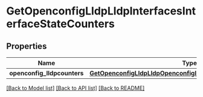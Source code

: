 # GetOpenconfigLldpLldpInterfacesInterfaceStateCounters

## Properties
Name | Type | Description | Notes
------------ | ------------- | ------------- | -------------
**openconfig_lldpcounters** | [**GetOpenconfigLldpLldpOpenconfiglldplldpInterfacesStateCounters**](GetOpenconfigLldpLldpOpenconfiglldplldpInterfacesStateCounters.md) |  | [optional] 

[[Back to Model list]](../README.md#documentation-for-models) [[Back to API list]](../README.md#documentation-for-api-endpoints) [[Back to README]](../README.md)


